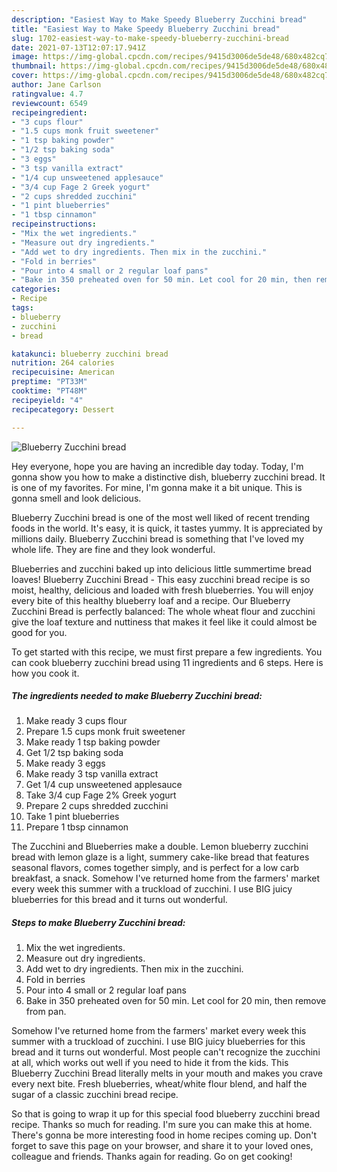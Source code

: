 ```yaml
---
description: "Easiest Way to Make Speedy Blueberry Zucchini bread"
title: "Easiest Way to Make Speedy Blueberry Zucchini bread"
slug: 1702-easiest-way-to-make-speedy-blueberry-zucchini-bread
date: 2021-07-13T12:07:17.941Z
image: https://img-global.cpcdn.com/recipes/9415d3006de5de48/680x482cq70/blueberry-zucchini-bread-recipe-main-photo.jpg
thumbnail: https://img-global.cpcdn.com/recipes/9415d3006de5de48/680x482cq70/blueberry-zucchini-bread-recipe-main-photo.jpg
cover: https://img-global.cpcdn.com/recipes/9415d3006de5de48/680x482cq70/blueberry-zucchini-bread-recipe-main-photo.jpg
author: Jane Carlson
ratingvalue: 4.7
reviewcount: 6549
recipeingredient:
- "3 cups flour"
- "1.5 cups monk fruit sweetener"
- "1 tsp baking powder"
- "1/2 tsp baking soda"
- "3 eggs"
- "3 tsp vanilla extract"
- "1/4 cup unsweetened applesauce"
- "3/4 cup Fage 2 Greek yogurt"
- "2 cups shredded zucchini"
- "1 pint blueberries"
- "1 tbsp cinnamon"
recipeinstructions:
- "Mix the wet ingredients."
- "Measure out dry ingredients."
- "Add wet to dry ingredients. Then mix in the zucchini."
- "Fold in berries"
- "Pour into 4 small or 2 regular loaf pans"
- "Bake in 350 preheated oven for 50 min. Let cool for 20 min, then remove from pan."
categories:
- Recipe
tags:
- blueberry
- zucchini
- bread

katakunci: blueberry zucchini bread 
nutrition: 264 calories
recipecuisine: American
preptime: "PT33M"
cooktime: "PT48M"
recipeyield: "4"
recipecategory: Dessert

---
```



![Blueberry Zucchini bread](https://img-global.cpcdn.com/recipes/9415d3006de5de48/680x482cq70/blueberry-zucchini-bread-recipe-main-photo.jpg)

Hey everyone, hope you are having an incredible day today. Today, I'm gonna show you how to make a distinctive dish, blueberry zucchini bread. It is one of my favorites. For mine, I'm gonna make it a bit unique. This is gonna smell and look delicious.

Blueberry Zucchini bread is one of the most well liked of recent trending foods in the world. It's easy, it is quick, it tastes yummy. It is appreciated by millions daily. Blueberry Zucchini bread is something that I've loved my whole life. They are fine and they look wonderful.

Blueberries and zucchini baked up into delicious little summertime bread loaves! Blueberry Zucchini Bread - This easy zucchini bread recipe is so moist, healthy, delicious and loaded with fresh blueberries. You will enjoy every bite of this healthy blueberry loaf and a recipe. Our Blueberry Zucchini Bread is perfectly balanced: The whole wheat flour and zucchini give the loaf texture and nuttiness that makes it feel like it could almost be good for you.


To get started with this recipe, we must first prepare a few ingredients. You can cook blueberry zucchini bread using 11 ingredients and 6 steps. Here is how you cook it.

<!--inarticleads1-->

##### The ingredients needed to make Blueberry Zucchini bread:

1. Make ready 3 cups flour
1. Prepare 1.5 cups monk fruit sweetener
1. Make ready 1 tsp baking powder
1. Get 1/2 tsp baking soda
1. Make ready 3 eggs
1. Make ready 3 tsp vanilla extract
1. Get 1/4 cup unsweetened applesauce
1. Take 3/4 cup Fage 2% Greek yogurt
1. Prepare 2 cups shredded zucchini
1. Take 1 pint blueberries
1. Prepare 1 tbsp cinnamon


The Zucchini and Blueberries make a double. Lemon blueberry zucchini bread with lemon glaze is a light, summery cake-like bread that features seasonal flavors, comes together simply, and is perfect for a low carb breakfast, a snack. Somehow I&#39;ve returned home from the farmers&#39; market every week this summer with a truckload of zucchini. I use BIG juicy blueberries for this bread and it turns out wonderful. 

<!--inarticleads2-->

##### Steps to make Blueberry Zucchini bread:

1. Mix the wet ingredients.
1. Measure out dry ingredients.
1. Add wet to dry ingredients. Then mix in the zucchini.
1. Fold in berries
1. Pour into 4 small or 2 regular loaf pans
1. Bake in 350 preheated oven for 50 min. Let cool for 20 min, then remove from pan.


Somehow I&#39;ve returned home from the farmers&#39; market every week this summer with a truckload of zucchini. I use BIG juicy blueberries for this bread and it turns out wonderful. Most people can&#39;t recognize the zucchini at all, which works out well if you need to hide it from the kids. This Blueberry Zucchini Bread literally melts in your mouth and makes you crave every next bite. Fresh blueberries, wheat/white flour blend, and half the sugar of a classic zucchini bread recipe. 

So that is going to wrap it up for this special food blueberry zucchini bread recipe. Thanks so much for reading. I'm sure you can make this at home. There's gonna be more interesting food in home recipes coming up. Don't forget to save this page on your browser, and share it to your loved ones, colleague and friends. Thanks again for reading. Go on get cooking!
